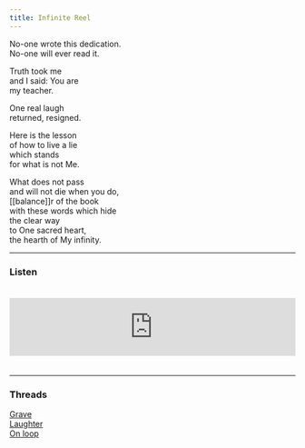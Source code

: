 ```yaml
---
title: Infinite Reel
---
```


No-one wrote this dedication.  
No-one will ever read it.  
  
Truth took me  
and I said: You are  
my teacher.  
  
One real laugh  
returned, resigned.  
  
Here is the lesson  
of how to live a lie  
which stands  
for what is not Me.  
  
What does not pass  
and will not die when you do,  
[[balance]]r of the book  
with these words which hide  
the clear way  
to One sacred heart,  
the hearth of My infinity.  

---  

### Listen

<iframe src="https://anchor.fm/andy-tudhope/embed/episodes/Infinite-Reel-envfbk" height="102px" width="100%" style="margin: 20px 0px;" frameborder="0" scrolling="no"></iframe>

---  

### Threads

<a href="https://thebluebook.co.za/canto-iii/gravity.html" target="_blank">Grave</a><br/>
<a href="https://living.thebluebook.co.za/peace/laughter.html" target="_blank">Laughter</a><br/>
<a href="https://dyeing.thebluebook.co.za/?stackedPages=%2Fbeach" target="_blank">On loop</a><br/>
